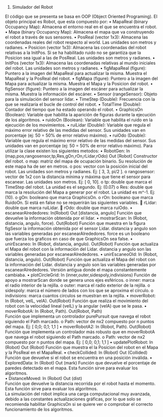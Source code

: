 1.	Simulador del Robot 
 
El código que se presenta se basa en OOP (Object Oriented Programing). El objeto principal es Robot, que esta compuesto por:
•	MapaReal (binary Occupancy Map): Almacena el entorno real en el que se encuentra el robot. 
•	Mapa (binary Occupancy Map): Almacena el mapa que va construyendo el robot a través de sus sensores.
•	PosReal (vector 1x3): Almacena las coordenadas reales del robot respecto al world. Las unidades son metros y radianes.
•	Posicion (vector 1x3): Almacena las coordenadas del robot relativas a la InitPos. Si se ha habilitado ruido no se garantiza que la Posicion  sea igual a las de PosReal. Las unidades son metros y radianes.
•	InitPos (vector 1x3): Almacena las coordenadas relativas al mundo iniciales del robot. Las unidades son metros y radianes.
•	figMapaReal (figure): Puntero a la imagen del MapaReal para actualizar la misma. Muestra el MapaReal y la PosReal del robot.
•	figMapa (figure): Puntero a la imagen del Mapa para actualizar la misma. Muestra el Mapa y la Posicion del robot.
•	figSensor (figure): Puntero a la imagen del escáner para actualizar la misma. Muestra la información del escáner.
•	Sensor (rangeSensor): Objeto para la simulación del sensor lidar.
•	TimeStep (Double): Frecuencia con la que se realizaría el bucle de control del robot.
•	TotalTime (Double): Contador del tiempo que ha estado operando el robot.
•	GraphicsOn (Boolean): Variable que habilita la aparición de figuras durante la ejecución de los algoritmos.
•	ruidoOn (Boolean): Variable que habilita el ruido en la ejecución de los movimientos.
•	ruiLidar (Double): Variable que regula el máximo error relativo de las medidas del sensor. Sus unidades van en porcentaje (ej: 50 = 50% de error relativo máximo).
•	ruiOdo (Double): Variable que regula el máximo error relativo de las medidas del sensor. Sus unidades van en porcentaje (ej: 50 = 50% de error relativo máximo).
Para utilizar la clase existen los siguientes metodos:
•	RobotGen: In (map,pos,rangosensor,tp,Res,gOn,rOn,rLidar,rOdo) Out [Robot]
Constructor del robot. 
o	map: matriz del mapa de ocupación binario. Su resolución de este mapa ha de ser en metros.
o	pos: vector con la posición inicial del robot. Las unidades son metros y radianes. Ej: [ 3, 3, pi/2 ].
o	rangosensor: vector de 1x2 con la distancia mínima y máxima que tiene el sensor para escanear. Las unidades son metros. Ej: [ 0, 10].
o	tp: double que marca el TimeStep del robot. La unidad es el segundo. Ej: (0.07)
o	Res: double que marca la resolución del Mapa a generar por el robot. La unidad es m^-1. Ej: (10).
o	gOn: booleano que marca GraphicsOn.
o	rOn: booleano que marca RuidoOn. Si está en false no se requerirán las siguientes variables.
	rLidar: double que marca ruiLidar.
	rOdo: double que marca ruiOdo.
•	escanearAlrededores: In(Robot) Out [distancia, angulo]
Función que devuelve la información obtenida por el lidar.
•	mostrarScan: In (Robot, distancia, angulo, force). Out(Robot) 
Función que muestra en la figura figSesor la información obtenida por el sensor Lidar. distancia y angulo son las variables generadas por escanearAlrededores. force es un booleano que fuerza los graficos en caso de que GraphicsOn sea false.
•	unirEscaneo: In (Robot, distancia, angulo). Out(Robot) 
Función que actualiza el Mapa del robot con la información del Lidar. distancia y angulo son las variables generadas por escanearAlrededores. 
•	unirEscaneoOld: In (Robot, distancia, angulo). Out(Robot) 
Función que actualiza el Mapa del robot con la información del Lidar. distancia y angulo son las variables generadas por escanearAlrededores. Versión antigua donde el mapa constantemente cambiaba.
•	plotCircleGrid: In (inner,outer,sidespoly,indivisions) 
Función de apoyo a mostrarScan donde se genera unos ejes esféricos.
o	inner: marca el radio interior de la rejilla.
o	outer: marca el radio exterior de la rejilla.
o	sidespoly: marca el número de lados con los que se aproxima el círculo.
o	indivisions: marca cuantos circulos se muestran en la rejilla.
•	moverRobot: In (Robot, velL, velA). Out(Robot)
Función que realiza el movimiento del robot con la velocidad lineal (velL) y la angular (velA) que se le pasa. 
•	moverRobotA:  In (Robot, Path). Out(Robot, Path)  
Función que implementa un controlador purePursuit  que navega el robot siguiendo el Path marcado.
o	Path: vector de nx2 compuesto por n puntos del mapa. Ej: [ 0,0; 0,1; 1,1 ]
•	moverRobotA2:  In (Robot, Path). Out(Robot)
Función que implementa un controlador más robusto que en moverRobotA que navega el robot siguiendo el Path marcado.
o	Path: vector de nx2 compuesto por n puntos del mapa. Ej: [ 0,0; 0,1; 1,1 ]
•	updatePlotRobot:  In (Robot) Out (Robot) 
Función que muestra el la Posicion  del robot en el Mapa y la PosReal  en el MapaReal.
•	checkCollided: In (Robot) Out (Collided)
Función que devuelve si el robot se encuentra en una posición inválida.
•	ExploredData: In (Robot) Out (mark)
Función que devuelve el porcentaje de paredes detectado en el mapa. Esta función sirve para evaluar los algoritmos. 		
•	DistanceMoved: In (Robot) Out (dist)	
Función que devuelve la distancia recorrida por el robot hasta el momento. Esta función sirve para evaluar los algoritmos. 		
La simulación del robot implica una carga computacional muy avanzada, debido a las constantes actualizaciones gráficas, por lo que solo se recomienda habilitar GraphicsOn si se quiere ver o comprobar el correcto funcionamiento de los algoritmos.


